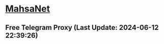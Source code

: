 
# [MahsaNet](https://t.me/mahsa_net)
## Free Telegram Proxy (Last Update: 2024-06-12 22:39:26)

    